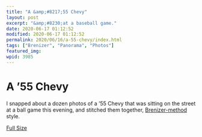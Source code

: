 ```yaml
---
title: "A &amp;#8217;55 Chevy"
layout: post
excerpt: "&amp;#8230;at a baseball game."
date: 2020-06-17 01:12:52
modified: 2020-06-17 01:12:52
permalink: 2020/06/16/a-55-chevy/index.html
tags: ["Brenizer", "Panorama", "Photos"]
featured_img: 
wpid: 3985
---
```


# A &#8217;55 Chevy

I snapped about a dozen photos of a ’55 Chevy that was sitting on the street at a ball game this evening, and stitched them together, [Brenizer-method](https://patrickjohanneson.com/2020/06/03/brenizer-bike/) style.

[Full Size](https://patrickjohanneson.com/wp-content/uploads/2020/06/brenizer-55-chevy-2000.jpg)
